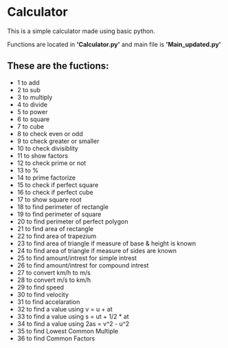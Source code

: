 # Calculator
This is a simple calculator made using basic python.

Functions are located in __'Calculator.py'__  and main file is __'Main_updated.py'__

## These are the fuctions:

- 1 to add
- 2 to sub
- 3 to multiply
- 4 to divide
- 5 to power
- 6 to square
- 7 to cube
- 8 to check even or odd
- 9 to check greater or smaller
- 10 to check divisiblity
- 11 to show factors
- 12 to check prime or not
- 13 to %
- 14 to prime factorize
- 15 to check if perfect square
- 16 to check if perfect cube
- 17 to show square root
- 18 to find perimeter of rectangle
- 19 to find perimeter of square
- 20 to find perimeter of perfect polygon
- 21 to find area of rectangle
- 22 to find area of trapezium
- 23 to find area of triangle if measure of base & height is known
- 24 to find area of triangle if measure of sides are known
- 25 to find amount/intrest for simple intrest
- 26 to find amount/intrest for compound intrest
- 27 to convert km/h to m/s
- 28 to convert m/s to km/h
- 29 to find speed
- 30 to find velocity
- 31 to find accelaration
- 32 to find a value using v = u + at
- 33 to find a value using s = ut + 1/2 * at
- 34 to find a value using 2as = v^2 - u^2
- 35 to find Lowest Common Multiple
- 36 to find Common Factors
